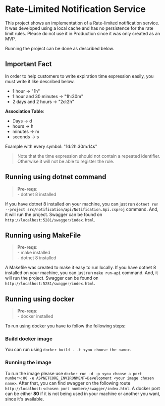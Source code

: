 # Rate-Limited Notification Service
This project shows an implementation of a Rate-limited notification service.
It was developed using a local cache and has no persistence for the rate limit rules. Please do not use it in Production since it was only created as an MVP.

Running the project can be done as described below.

## Important Fact
In order to help customers to write expiration time expression easily, you must write it like described below.
- 1 hour -> "1h"
- 1 hour and 30 minutes -> "1h:30m"
- 2 days and 2 hours -> "2d:2h"

**Association Table**:
- Days -> d
- hours -> h
- minutes -> m
- seconds -> s

Example with every symbol: "1d:2h:30m:14s" 

> Note that the time expression should not contain a repeated identifier. Otherwise it will not be able to register the rule.



## Running using dotnet command

> **Pre-reqs**:
<br> - dotnet 8 installed

If you have dotnet 8 installed on your machine, you can just run `dotnet run --project src/notification/api/Notification.Api.csproj` command. And, it will run the project. Swagger can be found on `http://localhost:5281/swagger/index.html`.


## Running using **MakeFile**

> **Pre-reqs**:
<br> - make installed
<br> - dotnet 8 installed

A Makefile was created to make it easy to run locally. If you have dotnet 8 installed on your machine, you can just run `make run-api` command. And, it will run the project. Swagger can be found on `http://localhost:5281/swagger/index.html`.

## Running using **docker**

> **Pre-reqs**:
<br> - docker installed

To run using docker you have to follow the following steps:

### Build docker image
You can run using `docker build . -t <you choose the name>`.

### Running the image
To run the image please use `docker run -d -p <you choose a port number>:80 -e ASPNETCORE_ENVIRONMENT=Development <your image chosen name>`. After that, you can find swagger on the following route `http://localhost:<chosen port number>/swagger/index.html`. A docker port can be either **80** if it is not being used in your machine or another you want, since it's available.

